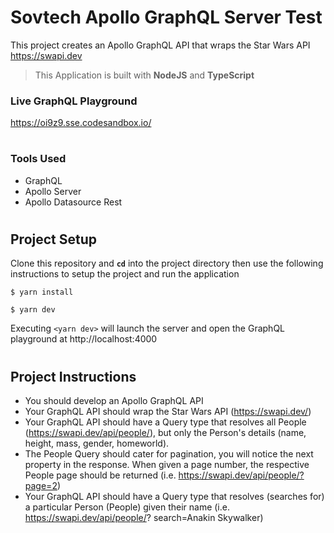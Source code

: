 # Sovtech Apollo GraphQL Server Test

This project creates an Apollo GraphQL API that wraps the Star Wars API https://swapi.dev

> This Application is built with **NodeJS** and **TypeScript**

### Live GraphQL Playground
https://oi9z9.sse.codesandbox.io/
#
### Tools Used
- GraphQL
- Apollo Server
- Apollo Datasource Rest
#
## Project Setup
Clone this repository and **`cd`** into the project directory then use the following instructions to setup the project and run the application
```
$ yarn install

$ yarn dev
```
Executing `<yarn dev>` will launch the server and open the GraphQL playground at http://localhost:4000 
##

##
#
## Project Instructions

- You should develop an Apollo GraphQL API
- Your GraphQL API should wrap the Star Wars API (https://swapi.dev/)
- Your GraphQL API should have a Query type that resolves all People
(https://swapi.dev/api/people/), but only the Person's details (name, height,
mass, gender, homeworld).
- The People Query should cater for pagination, you will notice the next
property in the response. When given a page number, the respective People
page should be returned (i.e. https://swapi.dev/api/people/?page=2)
- Your GraphQL API should have a Query type that resolves (searches for) a
particular Person People) given their name (i.e. https://swapi.dev/api/people/?
search=Anakin Skywalker)
